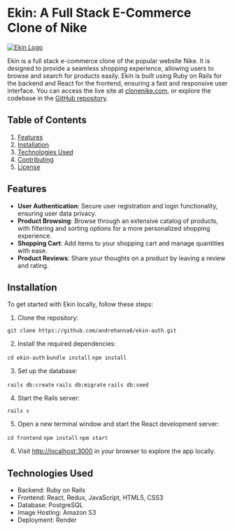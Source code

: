 # Ekin: A Full Stack E-Commerce Clone of Nike

<a href="https://www.clonenike.com/">
  <img src="./assets/ekin-logo.png" alt="Ekin Logo" style="max-width: 150px;" />
</a>


Ekin is a full stack e-commerce clone of the popular website Nike. It is designed to provide a seamless shopping experience, allowing users to browse and search for  products easily. Ekin is built using Ruby on Rails for the backend and React for the frontend, ensuring a fast and responsive user interface. You can access the live site at [clonenike.com](https://www.clonenike.com/), or explore the codebase in the [GitHub repository](https://github.com/andrehanna8/ekin-auth).

## Table of Contents

1. [Features](#features)
2. [Installation](#installation)
3. [Technologies Used](#technologies-used)
4. [Contributing](#contributing)
5. [License](#license)

## Features

- **User Authentication**: Secure user registration and login functionality, ensuring user data privacy.
- **Product Browsing**: Browse through an extensive catalog of products, with filtering and sorting options for a more personalized shopping experience.
- **Shopping Cart**: Add items to your shopping cart and manage quantities with ease.
- **Product Reviews**: Share your thoughts on a product by leaving a review and rating.

## Installation

To get started with Ekin locally, follow these steps:

1. Clone the repository:

```git clone https://github.com/andrehanna8/ekin-auth.git```


2. Install the required dependencies:

```cd ekin-auth```
```bundle install```
```npm install``` 

3. Set up the database:

```rails db:create```
```rails db:migrate```
```rails db:seed```

4. Start the Rails server:

```rails s```

5. Open a new terminal window and start the React development server:

 ```cd frontend```
```npm install```
```npm start```


6. Visit [http://localhost:3000](http://localhost:3000) in your browser to explore the app locally.

## Technologies Used

- Backend: Ruby on Rails
- Frontend: React, Redux, JavaScript, HTML5, CSS3
- Database: PostgreSQL
- Image Hosting: Amazon S3
- Deployment: Render
